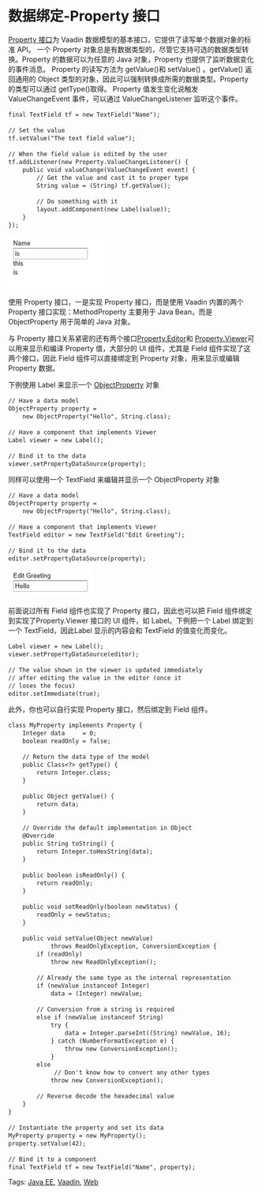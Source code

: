 # 数据绑定-Property 接口

[Property 接口](https://vaadin.com/api/com/vaadin/data/Property.html)为 Vaadin 数据模型的基本接口，它提供了读写单个数据对象的标准 API。 一个 Property 对象总是有数据类型的，尽管它支持可选的数据类型转换。Property 的数据可以为任意的 Java 对象，Property 也提供了监听数据变化的事件消息。
Property 的读写方法为 getValue()和 setValue() 。getValue() 返回通用的 Object 类型的对象，因此可以强制转换成所需的数据类型。Property 的类型可以通过 getType()取得。
Property 值发生变化说触发 ValueChangeEvent 事件，可以通过 ValueChangeListener 监听这个事件。

```
final TextField tf = new TextField("Name");
        
// Set the value
tf.setValue("The text field value");
        
// When the field value is edited by the user
tf.addListener(new Property.ValueChangeListener() {
    public void valueChange(ValueChangeEvent event) {
        // Get the value and cast it to proper type
        String value = (String) tf.getValue();
        
        // Do something with it
        layout.addComponent(new Label(value));
    }
});
```

![](images/101.png)

使用 Property 接口，一是实现 Property 接口，而是使用 Vaadin 内置的两个 Property 接口实现：MethodProperty 主要用于 Java Bean，而是 ObjectProperty 用于简单的 Java 对象。

与 Property 接口关系紧密的还有两个接口[Property.Editor](https://vaadin.com/api/com/vaadin/data/Property.Editor.html)和 [Property.Viewer](https://vaadin.com/api/com/vaadin/data/Property.Viewer.html)可以用来显示和编译 Property 值，大部分的 UI 组件，尤其是 Field 组件实现了这两个接口，因此 Field 组件可以直接绑定到 Property 对象，用来显示或编辑 Property 数据。

下例使用 Label 来显示一个 [ObjectProperty](https://vaadin.com/api/com/vaadin/data/util/ObjectProperty.html) 对象

```
// Have a data model
ObjectProperty property =
    new ObjectProperty("Hello", String.class);
        
// Have a component that implements Viewer
Label viewer = new Label();
        
// Bind it to the data
viewer.setPropertyDataSource(property);
```

同样可以使用一个 TextField 来编辑并显示一个 ObjectProperty 对象

```
// Have a data model
ObjectProperty property =
    new ObjectProperty("Hello", String.class);
        
// Have a component that implements Viewer
TextField editor = new TextField("Edit Greeting");
        
// Bind it to the data
editor.setPropertyDataSource(property);
```

![](images/102.png)

前面说过所有 Field 组件也实现了 Property 接口，因此也可以把 Field 组件绑定到实现了Property.Viewer 接口的 UI 组件，如 Label。下例把一个 Label 绑定到一个 TextField，因此Label 显示的内容会和 TextField 的值变化而变化。

```
Label viewer = new Label();
viewer.setPropertyDataSource(editor);
 
// The value shown in the viewer is updated immediately
// after editing the value in the editor (once it
// loses the focus)
editor.setImmediate(true);
```

此外，你也可以自行实现 Property 接口，然后绑定到 Field 组件。

```
class MyProperty implements Property {
    Integer data     = 0;
    boolean readOnly = false;
    
    // Return the data type of the model
    public Class<?> getType() {
        return Integer.class;
    }

    public Object getValue() {
        return data;
    }
    
    // Override the default implementation in Object
    @Override
    public String toString() {
        return Integer.toHexString(data);
    }

    public boolean isReadOnly() {
        return readOnly;
    }

    public void setReadOnly(boolean newStatus) {
        readOnly = newStatus;
    }

    public void setValue(Object newValue)
            throws ReadOnlyException, ConversionException {
        if (readOnly)
            throw new ReadOnlyException();
            
        // Already the same type as the internal representation
        if (newValue instanceof Integer)
            data = (Integer) newValue;
        
        // Conversion from a string is required
        else if (newValue instanceof String)
            try {
                data = Integer.parseInt((String) newValue, 16);
            } catch (NumberFormatException e) {
                throw new ConversionException();
            }
        else
             // Don't know how to convert any other types
            throw new ConversionException();

        // Reverse decode the hexadecimal value
    }
}
        
// Instantiate the property and set its data
MyProperty property = new MyProperty();
property.setValue(42);
        
// Bind it to a component
final TextField tf = new TextField("Name", property);
```

Tags: [Java EE](http://www.imobilebbs.com/wordpress/archives/tag/java-ee), [Vaadin](http://www.imobilebbs.com/wordpress/archives/tag/vaadin), [Web](http://www.imobilebbs.com/wordpress/archives/tag/web)

